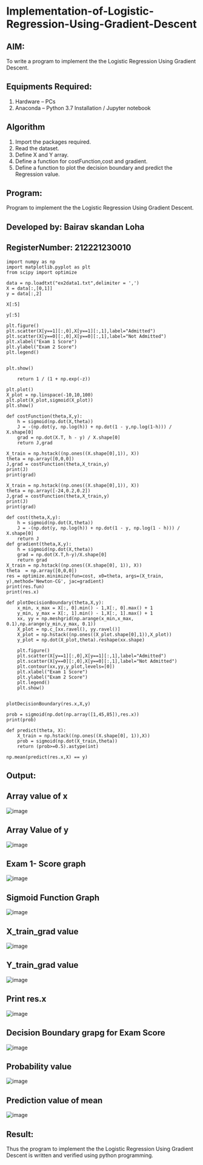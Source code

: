 # Implementation-of-Logistic-Regression-Using-Gradient-Descent

## AIM:
To write a program to implement the the Logistic Regression Using Gradient Descent.

## Equipments Required:
1. Hardware – PCs
2. Anaconda – Python 3.7 Installation / Jupyter notebook

## Algorithm
1. Import the packages required.
2. Read the dataset.
3. Define X and Y array.
4. Define a function for costFunction,cost and gradient.
5. Define a function to plot the decision boundary and predict the Regression value.
## Program:


Program to implement the the Logistic Regression Using Gradient Descent.
## Developed by: Bairav skandan Loha
## RegisterNumber: 212221230010
~~~
import numpy as np
import matplotlib.pyplot as plt
from scipy import optimize

data = np.loadtxt("ex2data1.txt",delimiter = ',')
X = data[:,[0,1]]
y = data[:,2]

X[:5]

y[:5]

plt.figure()
plt.scatter(X[y==1][:,0],X[y==1][:,1],label="Admitted")
plt.scatter(X[y==0][:,0],X[y==0][:,1],label="Not Admitted")
plt.xlabel("Exam 1 Score")
plt.ylabel("Exam 2 Score")
plt.legend()


plt.show()

    return 1 / (1 + np.exp(-z))
    
plt.plot()
X_plot = np.linspace(-10,10,100)
plt.plot(X_plot,sigmoid(X_plot))
plt.show()

def costFunction(theta,X,y):
    h = sigmoid(np.dot(X,theta))
    J = -(np.dot(y, np.log(h)) + np.dot(1 - y,np.log(1-h))) / X.shape[0]
    grad = np.dot(X.T, h - y) / X.shape[0]
    return J,grad
    
X_train = np.hstack((np.ones((X.shape[0],1)), X))
theta = np.array([0,0,0])
J,grad = costFunction(theta,X_train,y)
print(J)
print(grad)

X_train = np.hstack((np.ones((X.shape[0],1)), X))
theta = np.array([-24,0.2,0.2])
J,grad = costFunction(theta,X_train,y)
print(J)
print(grad)

def cost(theta,X,y):
    h = sigmoid(np.dot(X,theta))
    J = -(np.dot(y, np.log(h)) + np.dot(1 - y, np.log(1 - h))) / X.shape[0]
    return J
def gradient(theta,X,y):
    h = sigmoid(np.dot(X,theta))
    grad = np.dot(X.T,h-y)/X.shape[0]
    return grad
X_train = np.hstack((np.ones((X.shape[0], 1)), X))
theta  = np.array([0,0,0])
res = optimize.minimize(fun=cost, x0=theta, args=(X_train, y),method='Newton-CG', jac=gradient)
print(res.fun)
print(res.x)

def plotDecisionBoundary(theta,X,y):
    x_min, x_max = X[:, 0].min() - 1,X[:, 0].max() + 1
    y_min, y_max = X[:, 1].min() - 1,X[:, 1].max() + 1
    xx, yy = np.meshgrid(np.arange(x_min,x_max, 0.1),np.arange(y_min,y_max, 0.1))
    X_plot = np.c_[xx.ravel(), yy.ravel()]
    X_plot = np.hstack((np.ones((X_plot.shape[0],1)),X_plot))
    y_plot = np.dot(X_plot,theta).reshape(xx.shape)
    
    plt.figure()
    plt.scatter(X[y==1][:,0],X[y==1][:,1],label="Admitted")
    plt.scatter(X[y==0][:,0],X[y==0][:,1],label="Not Admitted")
    plt.contour(xx,yy,y_plot,levels=[0])
    plt.xlabel("Exam 1 Score")
    plt.ylabel("Exam 2 Score")
    plt.legend()
    plt.show()


plotDecisionBoundary(res.x,X,y)

prob = sigmoid(np.dot(np.array([1,45,85]),res.x))
print(prob)

def predict(theta, X):
    X_train = np.hstack((np.ones((X.shape[0], 1)),X))
    prob = sigmoid(np.dot(X_train,theta))
    return (prob>=0.5).astype(int)
    
np.mean(predict(res.x,X) == y)
~~~
## Output:

## Array value of x

![image](https://user-images.githubusercontent.com/95198708/234183968-c85d8559-54b9-435c-a834-2f839eb78af7.png)

## Array Value of y

![image](https://user-images.githubusercontent.com/95198708/234184044-1b6da0ea-807d-4e7c-879d-e8a72ef250a9.png)

## Exam 1- Score graph

![image](https://user-images.githubusercontent.com/95198708/234184099-4de7ecf8-dc50-4315-b21f-db1044b27a68.png)

## Sigmoid Function Graph

![image](https://user-images.githubusercontent.com/95198708/234184151-0c289c6c-fdd9-4e43-9729-8c7579dbeb97.png)

## X_train_grad value

![image](https://user-images.githubusercontent.com/95198708/234184204-c62a0600-af39-4812-be3e-2447d19ac807.png)

## Y_train_grad value

![image](https://user-images.githubusercontent.com/95198708/234184252-4271c798-d01a-4642-9a63-3026ca891a29.png)

## Print res.x

![image](https://user-images.githubusercontent.com/95198708/234184295-ddbb604c-026e-40ca-b675-60b2e4f4948e.png)

## Decision Boundary grapg for Exam Score


![image](https://user-images.githubusercontent.com/95198708/234184366-eafecc90-82ab-4341-89aa-907444c3fd67.png)

## Probability value

![image](https://user-images.githubusercontent.com/95198708/234184456-d82c432a-b41d-488a-b3c2-2beae67398b1.png)

## Prediction value of mean

![image](https://user-images.githubusercontent.com/95198708/234184592-232219c1-6725-44a4-868d-660c9b160e4a.png)



## Result:
Thus the program to implement the the Logistic Regression Using Gradient Descent is written and verified using python programming.

